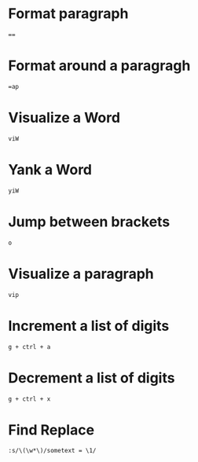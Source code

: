 # Format paragraph
`==`

# Format around a paragragh
`=ap`

# Visualize a Word
`viW`

# Yank a Word
`yiW`

# Jump between brackets
`o`

# Visualize a paragraph
`vip`

# Increment a list of digits
`g + ctrl + a`

# Decrement a list of digits
`g + ctrl + x`

# Find Replace
`:s/\(\w*\)/sometext = \1/`
